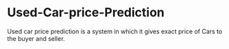 # Used-Car-price-Prediction
Used car price prediction is a system in which it gives exact price of Cars to the buyer and  seller.
